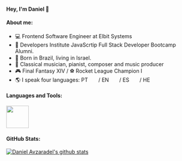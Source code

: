 #### Hey, I'm Daniel 👋


#### About me:


- :computer: Frontend Software Engineer at Elbit Systems <br/>
- :dart: Developers Institute JavaScrtip Full Stack Developer Bootcamp Alumni. <br/>
- :rocket: Born in Brazil, living in Israel. <img src="https://upload.wikimedia.org/wikipedia/commons/thumb/0/05/Flag_of_Brazil.svg/800px-Flag_of_Brazil.svg.png" width="20" height="14"> <img src="https://upload.wikimedia.org/wikipedia/commons/thumb/d/d4/Flag_of_Israel.svg/1100px-Flag_of_Israel.svg.png" width="20" height="15"> <br/>
- :musical_keyboard: Classical musician, pianist, composer and music producer  <br/>
- :video_game: Final Fantasy XIV / :soccer: Rocket League Champion I <br/>
- :earth_americas: I speak four languages: PT <img src="https://upload.wikimedia.org/wikipedia/commons/thumb/0/05/Flag_of_Brazil.svg/800px-Flag_of_Brazil.svg.png" width="20" height="14"> / EN <img src="https://upload.wikimedia.org/wikipedia/en/thumb/a/a4/Flag_of_the_United_States.svg/125px-Flag_of_the_United_States.svg.png" width="20" height="14"> / ES <img src="https://upload.wikimedia.org/wikipedia/commons/thumb/8/89/Bandera_de_Espa%C3%B1a.svg/750px-Bandera_de_Espa%C3%B1a.svg.png" width="20" height="14"> / HE <img src="https://upload.wikimedia.org/wikipedia/commons/thumb/d/d4/Flag_of_Israel.svg/1100px-Flag_of_Israel.svg.png" width="20" height="15">

#### Languages and Tools:
 <img src="https://skillicons.dev/icons?i=vscode,html,css,js,bootstrap,react,nodejs,git,github,git,gitlab,mongodb,ps,postgres,ts,bash,&theme=dark" height="60"/>

#### GitHub Stats:
[![Daniel Avzaradel's github stats](https://github-readme-stats.vercel.app/api?username=daniel-avzaradel&show_icons=true&theme=slateorange)](https://github.com/daniel-avzaradel/github-readme-stats)

